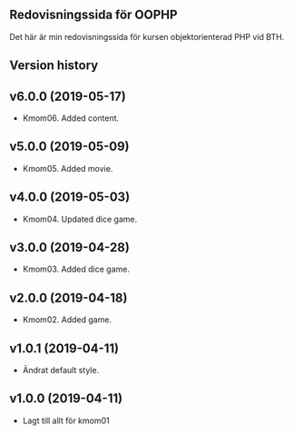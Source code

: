 Redovisningssida för OOPHP
----------------

Det här är min redovisningssida för kursen objektorienterad PHP vid BTH.

Version history
---------------
## v6.0.0 (2019-05-17)
* Kmom06. Added content.

## v5.0.0 (2019-05-09)
* Kmom05. Added movie.

## v4.0.0 (2019-05-03)
* Kmom04. Updated dice game.

## v3.0.0 (2019-04-28)
* Kmom03. Added dice game.

## v2.0.0 (2019-04-18)
* Kmom02. Added game.

## v1.0.1 (2019-04-11)
* Ändrat default style.


## v1.0.0 (2019-04-11)
* Lagt till allt för kmom01
